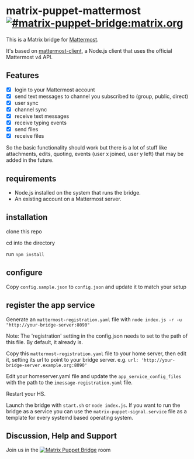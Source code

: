 # matrix-puppet-mattermost [![#matrix-puppet-bridge:matrix.org](https://img.shields.io/matrix/matrix-puppet-bridge:matrix.org.svg?label=%23matrix-puppet-bridge%3Amatrix.org&logo=matrix&server_fqdn=matrix.org)](https://matrix.to/#/#matrix-puppet-bridge:matrix.org)

This is a Matrix bridge for [Mattermost](https://mattermost.com/).

It's based on [mattermost-client](https://github.com/loafoe/mattermost-client), a Node.js client that uses the official Mattermost v4 API.

## Features

- [x] login to your Mattermost account
- [x] send text messages to channel you subscribed to (group, public, direct)
- [x] user sync
- [x] channel sync
- [x] receive text messages
- [x] receive typing events
- [x] send files
- [x] receive files

So the basic functionality should work but there is a lot of stuff like attachments, edits, quoting, events (user x joined, user y left) that may be added in the future.

## requirements

- Node.js installed on the system that runs the bridge.
- An existing account on a Mattermost server.

## installation

clone this repo

cd into the directory

run `npm install`

## configure

Copy `config.sample.json` to `config.json` and update it to match your setup

## register the app service

Generate an `mattermost-registration.yaml` file with `node index.js -r -u "http://your-bridge-server:8090"`

Note: The 'registration' setting in the config.json needs to set to the path of this file. By default, it already is.

Copy this `mattermost-registration.yaml` file to your home server, then edit it, setting its url to point to your bridge server. e.g. `url: 'http://your-bridge-server.example.org:8090'`

Edit your homeserver.yaml file and update the `app_service_config_files` with the path to the `imessage-registration.yaml` file.

Restart your HS.

Launch the bridge with `start.sh` or `node index.js`. If you want to run the bridge as a service you can use the `matrix-puppet-signal.service` file as a template for every systemd based operating system.

## Discussion, Help and Support

Join us in the [![Matrix Puppet Bridge](https://user-images.githubusercontent.com/13843293/52007839-4b2f6580-24c7-11e9-9a6c-14d8fc0d0737.png)](https://matrix.to/#/#matrix-puppet-bridge:matrix.org) room
